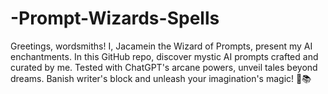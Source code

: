 # -Prompt-Wizards-Spells
Greetings, wordsmiths! I, Jacamein the Wizard of Prompts, present my AI enchantments. In this GitHub repo, discover mystic AI prompts crafted and curated by me. Tested with ChatGPT's arcane powers, unveil tales beyond dreams. Banish writer's block and unleash your imagination's magic! 🌟📚
